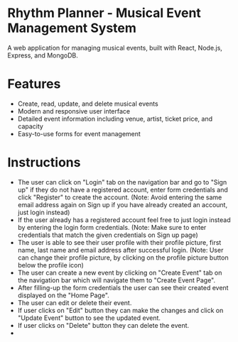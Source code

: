 # Rhythm Planner - Musical Event Management System

A web application for managing musical events, built with React, Node.js, Express, and MongoDB.

# Features

- Create, read, update, and delete musical events
- Modern and responsive user interface
- Detailed event information including venue, artist, ticket price, and capacity
- Easy-to-use forms for event management

 # Instructions

 - The user can click on "Login" tab on the navigation bar and go to "Sign up" if they do not have a registered account, enter form credentials and click "Register" to create the account. (Note: Avoid entering the 
   same email address again on Sign up if you have already created an account, just login instead)
 - If the user already has a registered account feel free to just login instead by entering the login form credentials. (Note: Make sure to enter credentials that match the given credentials on Sign up page)
 - The user is able to see their user profile with their profile picture, first name, last name and email address after successful login. (Note: User can change their profile picture, by clicking on the profile 
    picture button below the profile icon)
 - The user can create a new event by clicking on "Create Event" tab on the navigation bar which will navigate them to "Create Event Page".
 - After filling-up the form credentials the user can see their created event displayed on the "Home Page".
 - The user can edit or delete their event.
 - If user clicks on "Edit" button they can make the changes and click on "Update Event" button to see the updated event.
 - If user clicks on "Delete" button they can delete the event.
 - 
